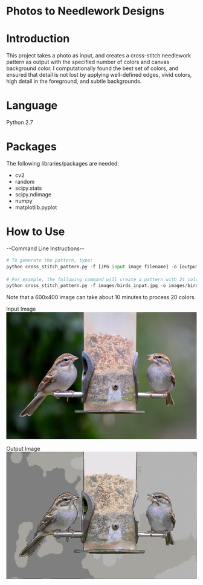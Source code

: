 # Photos to Needlework Designs

# Introduction
This project takes a photo as input, and creates a cross-stitch needlework pattern as output with the specified number of colors and canvas background color. I computationally found the best set of colors, and ensured that detail is not lost by applying well-defined edges, vivid colors, high detail in the foreground, and subtle backgrounds.

# Language
Python 2.7

# Packages
The following libraries/packages are needed:
- cv2
- random
- scipy.stats
- scipy.ndimage
- numpy
- matplotlib.pyplot

# How to Use

--Command Line Instructions--

``` python
# To generate the pattern, type:
python cross_stitch_pattern.py -f [JPG input image filename] -o [output image filename] -n [number of colors] -c [canvas color (0 for black, 1 for white)]

# For example, the following command will create a pattern with 24 colors on a white canvas:
python cross_stitch_pattern.py -f images/birds_input.jpg -o images/birds_output.jpg -n 24 -c 1
```

Note that a 600x400 image can take about 10 minutes to process 20 colors.

Input Image
![Example Input](images/birds_input.jpg)

Output Image
![Example Output](images/birds_output.jpg)
